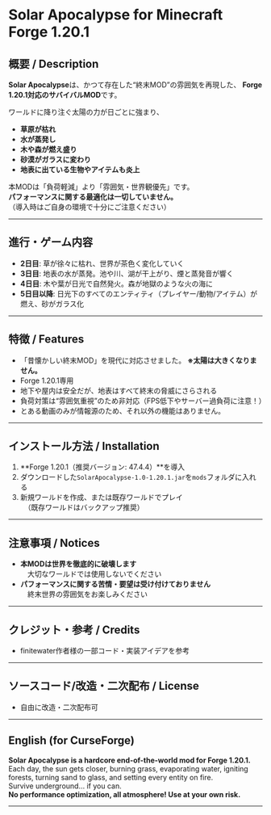 # Solar Apocalypse for Minecraft Forge 1.20.1

## 概要 / Description

**Solar Apocalypse**は、かつて存在した“終末MOD”の雰囲気を再現した、
**Forge 1.20.1対応のサバイバルMOD**です。

ワールドに降り注ぐ太陽の力が日ごとに強まり、
- **草原が枯れ**  
- **水が蒸発し**  
- **木や森が燃え盛り**  
- **砂漠がガラスに変わり**  
- **地表に出ている生物やアイテムも炎上**



本MODは「負荷軽減」より「雰囲気・世界観優先」です。  
**パフォーマンスに関する最適化は一切していません。**  
（導入時はご自身の環境で十分にご注意ください）

---

## 進行・ゲーム内容

- **2日目**: 草が徐々に枯れ、世界が茶色く変化していく
- **3日目**: 地表の水が蒸発。池や川、湖が干上がり、煙と蒸発音が響く
- **4日目**: 木や葉が日光で自然発火。森が地獄のような火の海に
- **5日目以降**: 日光下のすべてのエンティティ（プレイヤー/動物/アイテム）が燃え、砂がガラス化

---

## 特徴 / Features

- 「昔懐かしい終末MOD」を現代に対応させました。
  **※太陽は大きくなりません。**
- Forge 1.20.1専用
- 地下や屋内は安全だが、地表はすべて終末の脅威にさらされる
- 負荷対策は“雰囲気重視”のため非対応（FPS低下やサーバー過負荷に注意！）
- とある動画のみが情報源のため、それ以外の機能はありません。

---

## インストール方法 / Installation

1. **Forge 1.20.1（推奨バージョン: 47.4.4）**を導入
2. ダウンロードした`SolarApocalypse-1.0-1.20.1.jar`を`mods`フォルダに入れる
3. 新規ワールドを作成、または既存ワールドでプレイ  
　（既存ワールドはバックアップ推奨）

---

## 注意事項 / Notices

- **本MODは世界を徹底的に破壊します**  
　大切なワールドでは使用しないでください
- **パフォーマンスに関する苦情・要望は受け付けておりません**  
　終末世界の雰囲気をお楽しみください

---

## クレジット・参考 / Credits

- finitewater作者様の一部コード・実装アイデアを参考

---

## ソースコード/改造・二次配布 / License

- 自由に改造・二次配布可  

---

## English (for CurseForge)

**Solar Apocalypse is a hardcore end-of-the-world mod for Forge 1.20.1.**  
Each day, the sun gets closer, burning grass, evaporating water, igniting forests, turning sand to glass, and setting every entity on fire.  
Survive underground… if you can.  
**No performance optimization, all atmosphere! Use at your own risk.**

---

